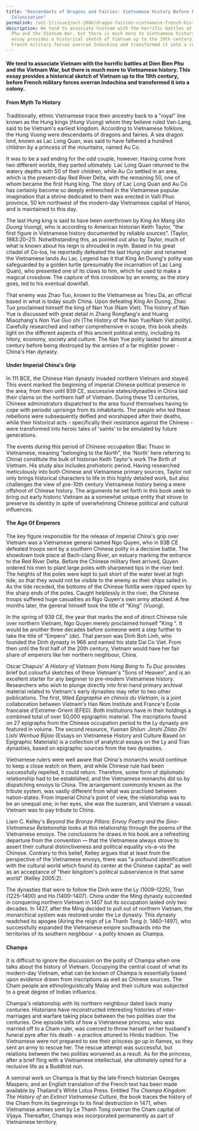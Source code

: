 ```yaml
---
title: "Descendants of Dragons and Fairies: Vietnamese History Before French
  Colonisation"
permalink: /vol-2/issue3/oct-2006/dragon-fairies-vietnamese-french-history/
description: We tend to associate Vietnam with the horrific battles at Dien Bien
  Phu and the Vietnam War, but there is much more to Vietnamese history. This
  essay provides a historical sketch of Vietnam up to the 19th century, before
  French military forces overran Indochina and transformed it into a colony.
---
```

#### We tend to associate Vietnam with the horrific battles at Dien Bien Phu and the Vietnam War, but there is much more to Vietnamese history. This essay provides a historical sketch of Vietnam up to the 19th century, before French military forces overran Indochina and transformed it into a colony.

#### **From Myth To History**

Traditionally, ethnic Vietnamese trace their ancestry back to a "royal" line known as the Hung kings (*Hung Vuong*) whom they believe ruled Van-Lang, said to be Vietnam's earliest kingdom. According to Vietnamese folklore, the Hung Vuong were descendants of dragons and fairies. A sea dragon lord, known as Lac Long Quan, was said to have fathered a hundred children by a princess of the mountains, named Au Co.

It was to be a sad ending for the odd couple, however. Having come from two different worlds, they parted ultimately. Lac Long Quan returned to the watery depths with 50 of their children, while Au Co settled in an area, which is the present-day Red River Delta, with the remaining 50, one of whom became the first Hung king. The story of Lac Long Quan and Au Co has certainly become so deeply entrenched in the Vietnamese popular imagination that a shrine dedicated to them was erected in Valli Phuc province, 50 km northwest of the modern-day Vietnamese capital of Hanoi, and is maintained to this day.

The last Hung king is said to have been overthrown by King An Mang (*An Duong Vuong*), who is according to American historian Keith Taylor, "the first figure in Vietnamese history documented by reliable sources". (Taylor, 1983:20–21). Notwithstanding this, as pointed out also by Taylor, much of what is known about his reign is shrouded in myth. Based in his great citadel of Co-loa, he reportedly defeated the last Hung ruler and renamed the Vietnamese lands Au Lac. Legend has it that King An Duong's polity was safeguarded by a golden turtle (presumably the incarnation of Lac Lang Quan), who presented one of its claws to him, which he used to make a magical crossbow. The capture of this crossbow by an enemy, as the story goes, led to his eventual downfall.

That enemy was Zhao Tuo, known to the Vietnamese as Trieu Da, an official based in what is today south China. Upon defeating King An Duong, Zhao Tuo proclaimed himself the king of Nan Yue (Nam Viet). The history of Nan Yue is discussed with great detail in Zhang Rongfang's and Huang Miaozhang's *Nan Yue Guo shi* (The History of the Nan Yue/Nam Viet polity). Carefully researched and rather comprehensive in scope, this book sheds light on the different aspects of this ancient political entity, including its hitory, economy, society and culture. The Nan Yue polity lasted for almost a century before being destroyed by the armies of a far mightier power - China's Han dynasty.

#### **Under Imperial China's Grip**

In 111 BCE, the Chinese Han dynasty invaded northern Vietnam and stayed. This event marked the beginning of imperial Chinese political presence in the area; from then until 939 CE, successive states/dynasties in China laid their claims on the northern half of Vietnam. During these 13 centuries, Chinese administrators dispatched to the area found themselves having to cope with periodic uprisings from its inhabitants. The people who led these rebellions were subsequently delfied and worshipped after their deaths, while their historical acts - specifically their resistance against the Chinese - were transformed into heroic tales of 'saints' to be emulated by future generations.

The events during this period of Chinese occupation (Bac Thuoc in Vietnamese, meaning "belonging to the North", the 'North' here referring to China) constitute the bulk of historian Keith Taylor's work The Birth of Vietnam. His study also includes prehistoric period. Having researched meticulously into both Chinese and Vietnamese primary sources, Taylor not only brings historical characters to life in this highly detailed work, but also challenges the view of pre-10th century Vietnamese history being a mere offshoot of Chinese history. The arguments he set forth in this book seek to bring out early historic Vietnam as a somewhat unique entity that strove to preserve its identity in spite of overwhelming Chinese political and cultural influences.

#### **The Age Of Emperors**

The key figure responsible for the release of imperial China's grip over Vietnam was a Vietnamese general named Ngo Quyen, who in 93B CE defeated troops sent by a southern Chinese polity in a decisive battle. The showdown took place at Bach-clang River, an estuary marking the entrance to the Red River Delta. Before the Chinese military fleet arrived, Quyen ordered his men to plant large poles with sharpened tips in the river bed. The heights of the poles were kept to just short of the water level at high tide, so that they would not be visible to the enemy as their ships sailed in. As the tide receded, the bottoms of the Chinese flotilla were ripped open by the sharp ends of the poles. Caught helplessly in the river, the Chinese troops suffered huge casualties as Ngo Quyen's own army attacked. A few months later, the general himself took the title of "King" (*Vuong*).

In the spring of 939 CE, the year that marks the end of direct Chinese rule over northern Vietnam, Ngo Quyen merely proclaimed himself "King ". It would be another three decades before someone went a step further to take the title of "Empero" (*de*). That person was Dinh Boh Linh, who founded the Dinh dynasty in 966 and named his state Dai Co Viet. From then until the first half of the 20th century, Vietnam would have her fair share of emperors like her northern neighbour, China.

Oscar Chapuis' *A History of Vietnam from Hang Bang to Tu Duc* provides brief but colourful sketches of these Vietnam's "Sons of Heaven", and is an excellent starter for any beginner to pre-modern Vietnamese history. Researchers who wish to plunge directly into first-hand primary archival material related to Vietnam's early dynasties may refer to two other publications. The first, titled *Epigraphie en chinois du Vietnam*, is a joint collaboration between Vietnam's Han Nom Institute and France's Ecole francaise d'Extreme-Orient (EFE0). Both institutions have in their holdings a combined total of over 50,000 epigraphic material. The inscriptions found on 27 epigraphs from the Chinese occupation period to the Ly dynasty are featured in volume. The second resource, *Yuenan Shilun: Jinshi Ziliao Zhi Lishi Wenhua Bijiao* (Essays on Vietnamese History and Culture Based on Epigraphic Materials) is a collection of analytical essays on the Ly and Tran dynasties, based on epigraphic sources from the two dynasties.

Vietnamese  rulers were well aware that China's monarchs would continue to keep a close watch on them, and while Chinese rule had been successfully repelled, it could return. Therefore, some form of diplomatic relationship had to be established, and the Vietnamese monarchs did so by dispatching envoys to China. The arrangement commonly known as the tribute system, was vastly different from what was practised between nation-states. From Imperial China's point of view, the relationship was to be an unequal one; in her eyes, she was the suzerain, and Vietnam a vassal. Vietnam was to pay tribute to China.

Liam C. Kelley's *Beyond the Bronze Pillars: Envoy Poetry and the Sino-Vietnamese Relationship* looks at this relationshlp through the poems of the Vietnamese envoys. The conclusions he draws in his book are a refreshing departure from the convention — that the Vietnamese always strove to assert their cultural distinctiveness and political equality vis-a-vis the Chinese. Contrary to this belief, Kelley argues that at least from the perspective of the Vietnamese envoys, there was "a profound identification with the cultural world which found its center at the Chinese capital" as well as an acceptance of "their kingdom's political subservience in that same world" (Kelley 2005:2).

The dynasties that were to follow the Dinh were the Ly (1009–1225), Tran (1225–1400) and Ho (1400–1407). China under the Ming dynasty succeeded in conquering northern Vietnam in 1407 but its occupation lasted only two decades. In 1427, after the Ming decided to pull out of northern Vietnam, the monarchical system was restored under the Le dynasty. This dynasty readched its apogee (Airing the reign of Le Thanh Tong (r. 1460–1497), who successfully expanded the Vietnamese empire southwards into the territories of its southern neighbour - a 
polity known as Champa.

#### **Champa**

It is difficult to ignore the discussion on the polity of Champa when one talks about the history of Vietnam. Occupying the central coast of what its modern-day Vietnam, what can be known of Champa is essentially based upon evidence drawn from inscriptions as well as Chinese sources. The Cham people are ethnolinguistically Malay and their culture was subjected to a great degree of Indian influence.

Champa's relationship with its northern neighbour dated back many centuries. Historians have reconstructed interesting histories of inter-marriages and warfare taking place between the two polities over the centuries. One episode tells of how a Vietnamese princess, who was married off to a Cham ruler, was coerced to throw herself on her husband's funeral pyre after his death - a practice attuned to Hindu tradition. The Vietnamese were not prepared to see their princess go up in flames, so they sent an army to rescue her. The rescue attempt was successful, but relations between the two polities worsened as a result. As for the princess, after a brief fling with a Vietnamese intellectual, she ultimately opted for a reclusive life as a Buddhist nun.

A seminal work on Champa is that by the late French historian Georges Maspero, and an English translation of the French text has been made available by Thailand's White Lotus Press. Entitled *The Champa Kingdom: The History of an Extinct Vietnamese Culture*, the book traces the history of the Cham from its beginnings to its final destruction in 1471, when Vietnamese armies sent by Le Thanh Tong overran the Cham capital of Vijaya. Thereafter, Champs was incorporated permanently as part of Vietnamese territory.






